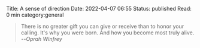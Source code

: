 Title: A sense of direction
Date: 2022-04-07 06:55
Status: published
Read: 0 min
category:general


> There is no greater gift you can give or receive than to honor your
> calling. It's why you were born. And how you become most truly alive. 
> --<cite>Oprah Winfrey</cite>
